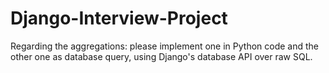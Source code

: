 # Django-Interview-Project
Regarding the aggregations: please implement one in Python code and the other one as database query, using Django's database API over raw SQL.
